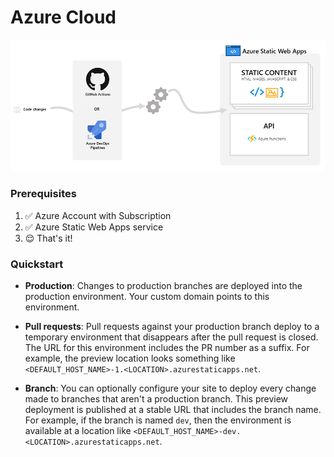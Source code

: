 # Azure Cloud

![alt text](/docs/image.png)

### Prerequisites

1. ✅ Azure Account with Subscription
2. ✅ Azure Static Web Apps service
3. 😌 That's it!

### Quickstart

- **Production**: Changes to production branches are deployed into the production environment. Your custom domain points to this environment.

- **Pull requests**: Pull requests against your production branch deploy to a temporary environment that disappears after the pull request is closed. The URL for this environment includes the PR number as a suffix. For example, the preview location looks something like `<DEFAULT_HOST_NAME>-1.<LOCATION>.azurestaticapps.net`.

- **Branch**: You can optionally configure your site to deploy every change made to branches that aren't a production branch. This preview deployment is published at a stable URL that includes the branch name. For example, if the branch is named `dev`, then the environment is available at a location like `<DEFAULT_HOST_NAME>-dev.<LOCATION>.azurestaticapps.net`.
